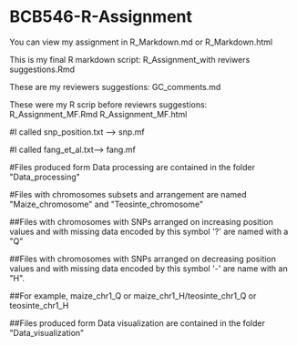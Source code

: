 # BCB546-R-Assignment


You can view my assignment in R_Markdown.md or R_Markdown.html 

This is my final R markdown script:
R_Assignment_with reviwers suggestions.Rmd



These are my reviewers suggestions:
GC_comments.md 



These were my R scrip before reviewrs suggestions:
R_Assignment_MF.Rmd
R_Assignment_MF.html


#I called snp_position.txt --> snp.mf

#I called fang_et_al.txt--> fang.mf

#Files produced form Data processing are contained in the folder "Data_processing"


#Files with chromosomes subsets and arrangement are named "Maize_chromosome" and "Teosinte_chromosome" 

##Files with chromosomes with SNPs arranged on increasing position values and with missing data encoded by this symbol '?' are named with a "Q"

##Files with chromosomes with SNPs arranged on decreasing position values and with missing data encoded by this symbol '-' are name with an "H". 

##For example, maize_chr1_Q or maize_chr1_H/teosinte_chr1_Q or teosinte_chr1_H

##Files produced form Data visualization are contained in the folder "Data_visualization"
